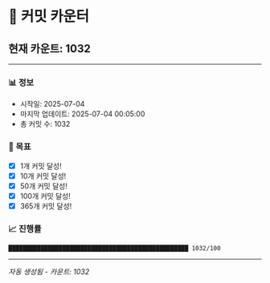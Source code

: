 # 🔢 커밋 카운터

## 현재 카운트: 1032

---

### 📊 정보
- 시작일: 2025-07-04
- 마지막 업데이트: 2025-07-04 00:05:00
- 총 커밋 수: 1032

### 🎯 목표
- [x] 1개 커밋 달성!
- [x] 10개 커밋 달성!
- [x] 50개 커밋 달성!
- [x] 100개 커밋 달성!
- [x] 365개 커밋 달성!

### 📈 진행률
```
██████████████████████████████████████████████████ 1032/100
```

---
*자동 생성됨 - 카운트: 1032*
